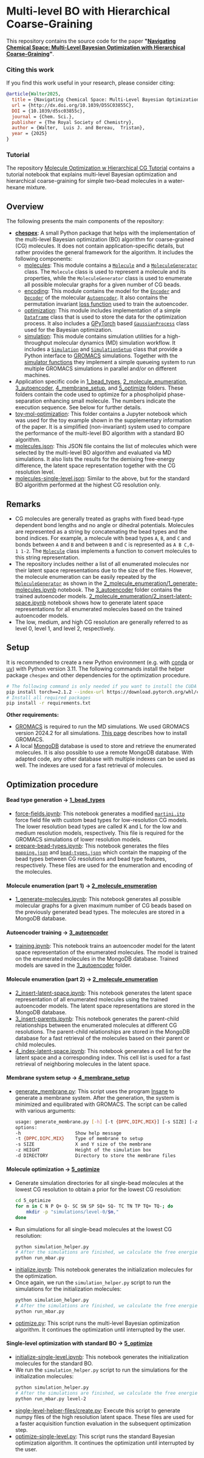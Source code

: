 # Multi-level BO with Hierarchical Coarse-Graining

This repository contains the source code for the paper **"[Navigating Chemical Space: Multi-Level Bayesian Optimization with Hierarchical Coarse-Graining](https://doi.org/10.1039/D5SC03855C)"**.

### Citing this work
If you find this work useful in your research, please consider citing:

```bibtex
@article{Walter2025,
  title = {Navigating Chemical Space: Multi-Level Bayesian Optimization with Hierarchical Coarse-Graining},
  url = {http://dx.doi.org/10.1039/D5SC03855C},
  DOI = {10.1039/d5sc03855c},
  journal = {Chem. Sci.},
  publisher = {The Royal Society of Chemistry},
  author = {Walter,  Luis J. and Bereau,  Tristan},
  year = {2025}
}
```
### Tutorial
The repository [Molecule Optimization w Hierarchical CG Tutorial](https://github.com/BereauLab/Molecule-Optimization-w-Hierarchical-CG-Tutorial) contains a tutorial notebook that explains multi-level Bayesian optimization and hierarchical coarse-graining for simple two-bead molecules in a water-hexane mixture.

## Overview

The following presents the main components of the repository:
- **[chespex](chespex)**: A small Python package that helps with the implementation of the multi-level Bayesian optimization (BO) algorithm for coarse-grained (CG) molecules. It does not contain application-specific details, but rather provides the general framework for the algorithm. It includes the following components:
  - [molecules](chespex/chespex/molecules): This module contains a [`Molecule`](chespex/chespex/molecules/molecule.py) and a [`MoleculeGenerator`](chespex/chespex/molecules/molecule_generator.py) class. The `Molecule` class is used to represent a molecule and its properties, while the `MoleculeGenerator` class is used to enumerate all possible molecular graphs for a given number of CG beads.
  - [encoding](chespex/chespex/encoding): This module contains the model for the [`Encoder`](chespex/chespex/encoding/encoder.py) and [`Decoder`](chespex/chespex/encoding/decoder.py) of the molecular [`Autoencoder`](chespex/chespex/encoding/autoencoder.py). It also contains the permutation invariant [loss function](chespex/chespex/encoding/loss.py) used to train the autoencoder.
  - [optimization](chespex/chespex/optimization): This module includes implementation of a simple [`Dataframe`](chespex/chespex/optimization/data_frame.py) class that is used to store the data for the optimization process. It also includes a [GPyTorch](https://gpytorch.ai/) based [`GaussianProcess`](chespex/chespex/optimization/gaussian_process.py) class used for the Bayesian optimization.
  - [simulation](chespex/chespex/simulation): This module contains simulation utilities for a high-throughput molecular dynamics (MD) simulation workflow. It includes a [`Simulation`](chespex/chespex/simulation/simulation.py) and [`SimulationSetup`](chespex/chespex/simulation/simulation.py) class that provide a Python interface to [GROMACS](https://www.gromacs.org/) simulations. Together with the [simulator functions](chespex/chespex/simulation/simulator.py) they implement a simple queueing system to run multiple GROMACS simulations in parallel and/or on different machines.
- Application specific code in [1_bead_types](1_bead_types), [2_molecule_enumeration](2_molecule_enumeration), [3_autoencoder](3_autoencoder), [4_membrane_setup](4_membrane_setup), and [5_optimize](5_optimize) folders. These folders contain the code used to optimize for a phospholipid phase-separation enhancing small molecule. The numbers indicate the execution sequence. See below for further details.
- [toy-mol-optimization](toy-mol-optimization): This folder contains a Jupyter notebook which was used for the toy example shown in the supplementary information of the paper. It is a simplified (non-invariant) system used to compare the performance of the multi-level BO algorithm with a standard BO algorithm.
- [molecules.json](molecules.json): This JSON file contains the list of molecules which were selected by the multi-level BO algorithm and evaluated via MD simulations. It also lists the results for the demixing free-energy difference, the latent space representation together with the CG resolution level.
- [molecules-single-level.json](molecules-single-level.json): Similar to the above, but for the standard BO algorithm performed at the highest CG resolution only.

## Remarks
- CG molecules are generally treated as graphs with fixed bead-type dependent bond lengths and no angle or dihedral potentials. Molecules are represented as a string by concatenating the bead types and the bond indices. For example, a molecule with bead types `A`, `B`, and `C` and bonds between `A` and `B` and between `B` and `C` is represented as `A B C,0-1 1-2`. The [`Molecule`](chespex/chespex/molecules/molecule.py) class implements a function to convert molecules to this string representation.
- The repository includes neither a list of all enumerated molecules nor their latent space representations due to the size of the files. However, the molecule enumeration can be easily repeated by the [`MoleculeGenerator`](chespex/chespex/molecules/molecule_generator.py) as shown in the [2_molecule_enumeration/1_generate-molecules.ipynb](2_molecule_enumeration/1_generate-molecules.ipynb) notebook. The [3_autoencoder](3_autoencoder) folder contains the trained autoencoder models. [2_molecule_enumeration/2_insert-latent-space.ipynb](2_molecule_enumeration/2_insert-latent-space.ipynb) notebook shows how to generate latent space representations for all enumerated molecules based on the trained autoencoder models.
- The low, medium, and high CG resolution are generally referred to as level 0, level 1, and level 2, respectively.

## Setup

It is recommended to create a new Python environment (e.g. with [conda](https://www.anaconda.com/docs/tools/working-with-conda/environments) or [uv](https://docs.astral.sh/uv/pip/environments/)) with Python version 3.11. The following commands install the helper package `chespex` and other dependencies for the optimization procedure.

```bash
# The following command is only needed if you want to install the CUDA version of PyTorch
pip install torch==2.1.2 --index-url https://download.pytorch.org/whl/cu118
# Install all required packages
pip install -r requirements.txt
```
**Other requirements:**
- [GROMACS](https://www.gromacs.org/) is required to run the MD simulations. We used GROMACS version 2024.2 for all simulations. [This page](https://manual.gromacs.org/documentation/current/install-guide/index.html) describes how to install GROMACS.
- A local [MongoDB](https://www.mongodb.com/docs/manual/installation/) database is used to store and retrieve the enumerated molecules. It is also possible to use a remote MongoDB database. With adapted code, any other database with multiple indexes can be used as well. The indexes are used for a fast retrieval of molecules.


## Optimization procedure

#### Bead type generation &#8594; [1_bead_types](1_bead_types)
- [force-fields.ipynb](1_bead_types/force-fields.ipynb): This notebook generates a modified [`martini.itp`](1_bead_types/martini_mod.itp) force field file with custom bead types for low-resolution CG models. The lower resolution bead types are called K and L for the low and medium resolution models, respectively. This file is required for the GROMACS simulations of lower resolution models.
- [prepare-bead-types.ipynb](1_bead_types/prepare-bead-types.ipynb): This notebook generates the files [`mapping.json`](1_bead_types/mapping.json) and [`bead-types.json`](1_bead_types/bead-types.json) which contain the mapping of the bead types between CG resolutions and bead type features, respectively. These files are used for the enumeration and encoding of the molecules.

#### Molecule enumeration (part 1) &#8594; [2_molecule_enumeration](2_molecule_enumeration)
- [1_generate-molecules.ipynb](2_molecule_enumeration/1_generate-molecules.ipynb): This notebook generates all possible molecular graphs for a given maximum number of CG beads based on the previously generated bead types. The molecules are stored in a MongoDB database.

#### Autoencoder training &#8594; [3_autoencoder](3_autoencoder)
- [training.ipynb](3_autoencoder/training.ipynb): This notebook trains an autoencoder model for the latent space representation of the enumerated molecules. The model is trained on the enumerated molecules in the MongoDB database. Trained models are saved in the [3_autoencoder](3_autoencoder) folder.

#### Molecule enumeration (part 2) &#8594; [2_molecule_enumeration](2_molecule_enumeration)
- [2_insert-latent-space.ipynb](2_molecule_enumeration/2_insert-latent-space.ipynb): This notebook generates the latent space representation of all enumerated molecules using the trained autoencoder models. The latent space representations are stored in the MongoDB database.
- [3_insert-parents.ipynb](2_molecule_enumeration/3_insert-parents.ipynb): This notebook generates the parent-child relationships between the enumerated molecules at different CG resolutions. The parent-child relationships are stored in the MongoDB database for a fast retrieval of the molecules based on their parent or child molecules.
- [4_index-latent-space.ipynb](2_molecule_enumeration/4_index-latent-space.ipynb): This notebook generates a cell list for the latent space and a corresponding index. This cell list is used for a fast retrieval of neighboring molecules in the latent space.

#### Membrane system setup &#8594; [4_membrane_setup](4_membrane_setup)
- [generate_membrane.py](4_membrane_setup/generate_membrane.py): This script uses the program [Insane](https://github.com/Tsjerk/Insane) to generate a membrane system. After the generation, the system is minimized and equilibrated with GROMACS. The script can be called with various arguments:
    ```bash
    usage: generate_membrane.py [-h] [-t {DPPC,DIPC,MIX}] [-s SIZE] [-z HEIGHT] [-d DIRECTORY]
    options:
    -h                    Show help message
    -t {DPPC,DIPC,MIX}    Type of membrane to setup
    -s SIZE               X and Y size of the membrane
    -z HEIGHT             Height of the simulation box
    -d DIRECTORY          Directory to store the membrane files
    ```

#### Molecule optimization &#8594; [5_optimize](5_optimize)
- Generate simulation directories for all single-bead molecules at the lowest CG resolution to obtain a prior for the lowest CG resolution:
    ```bash
    cd 5_optimize
    for m in C N P Q+ Q- SC SN SP SQ+ SQ- TC TN TP TQ+ TQ-; do
        mkdir -p "simulations/level-0/$m,"
    done
    ```
- Run simulations for all single-bead molecules at the lowest CG resolution:
    ```bash
    python simulation_helper.py
    # After the simulations are finished, we calculate the free energies
    python run_mbar.py
    ```
- [initialize.ipynb](5_optimize/initialize.ipynb): This notebook generates the initialization molecules for the optimization.
- Once again, we run the `simulation_helper.py` script to run the simulations for the initialization molecules:
    ```bash
    python simulation_helper.py
    # After the simulations are finished, we calculate the free energies
    python run_mbar.py
    ```
- [optimize.py](5_optimize/optimize.py): This script runs the multi-level Bayesian optimization algorithm. It continues the optimization until interrupted by the user.

#### Single-level optimization with standard BO &#8594; [5_optimize](5_optimize)
- [initialize-single-level.ipynb](5_optimize/initialize-single-level.ipynb): This notebook generates the initialization molecules for the standard BO.
- We run the `simulation_helper.py` script to run the simulations for the initialization molecules:
    ```bash
    python simulation_helper.py
    # After the simulations are finished, we calculate the free energies
    python run_mbar.py level-2
    ```
- [single-level-helper-files/create.py](5_optimize/single-level-helper-files/create.py): Execute this script to generate numpy files of the high resolution latent space. These files are used for a faster acquisition function evaluation in the subsequent optimization step.
- [optimize-single-level.py](5_optimize/optimize-single-level.py): This script runs the standard Bayesian optimization algorithm. It continues the optimization until interrupted by the user.

